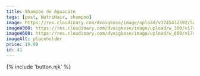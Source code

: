 ```yaml
---
title: Shampoo de Aguacate
tags: [post, NutriHair, shampoo]
image: https://res.cloudinary.com/dvoigkose/image/upload/v1745432592/5cfb8e4b-e8fc-4654-be60-869a325aa549_oilrqm.jpg
imageW300: https://res.cloudinary.com/dvoigkose/image/upload/w_300/v1745432592/5cfb8e4b-e8fc-4654-be60-869a325aa549_oilrqm.jpg
imageW600: https://res.cloudinary.com/dvoigkose/image/upload/w_600/v1745432592/5cfb8e4b-e8fc-4654-be60-869a325aa549_oilrqm.jpg
imageAlt: placeholder
price: 19.99
id: 41
---
```


{% include 'button.njk' %}